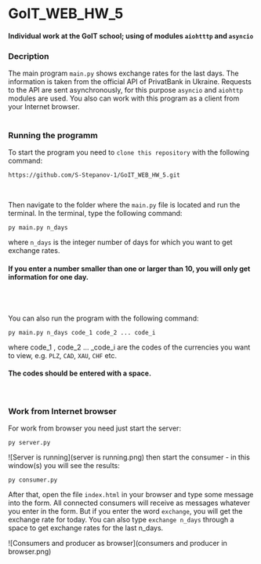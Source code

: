 # GoIT_WEB_HW_5
#### Individual work at the GoIT school; using of modules `aiohtttp` and `asyncio`
### Decription
The main program `main.py` shows exchange rates for the last days. The information is taken from the official API of PrivatBank in Ukraine.
Requests to the API are sent asynchronously, for this purpose `asyncio` and `aiohttp` modules are used.
You also can work with this program as a client from your Internet browser.<br><br>

### Running the programm
To start the program you need to `clone this repository` with the following command:
```
https://github.com/S-Stepanov-1/GoIT_WEB_HW_5.git
```
<br>

Then navigate to the folder where the `main.py` file is located and run the terminal. In the terminal, type the following command:
```
py main.py n_days
```
where `n_days` is the integer number of days for which you want to get exchange rates.
#### If you enter a number smaller than one or larger than 10, you will only get information for one day.
<br><br>

You can also run the program with the following command:
```
py main.py n_days code_1 code_2 ... code_i
```
where code_1 , code_2 ... _code_i are the codes of the currencies you want to view, e.g. `PLZ`, `CAD`, `XAU`, `CHF` etc.
#### The codes should be entered with a space.
<br>

### Work from Internet browser
For work from browser you need just start the server:
```
py server.py
```
![Server is running](server is running.png)
then start the consumer - in this window(s) you will see the results:
```
py consumer.py
```

After that, open the file `index.html` in your browser and type some message into the form. All connected consumers will receive as messages whatever you enter in the form. But if you enter the word `exchange`, you will get the exchange rate for today. You can also type `exchange n_days` through a space to get exchange rates for the last n_days.

![Consumers and producer as browser](consumers and producer in browser.png)
